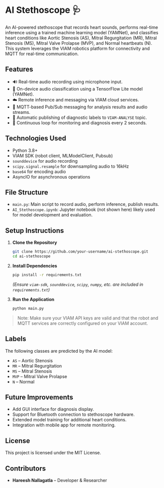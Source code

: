 
# AI Stethoscope 🩺

An AI-powered stethoscope that records heart sounds, performs real-time inference using a trained machine learning model (YAMNet), and classifies heart conditions like Aortic Stenosis (AS), Mitral Regurgitation (MR), Mitral Stenosis (MS), Mitral Valve Prolapse (MVP), and Normal heartbeats (N). This system leverages the VIAM robotics platform for connectivity and MQTT for real-time communication.

## Features

- 🔊 Real-time audio recording using microphone input.
- 🧠 On-device audio classification using a TensorFlow Lite model (YAMNet).
- ☁️ Remote inference and messaging via VIAM cloud services.
- 📡 MQTT-based Pub/Sub messaging for analysis results and audio streams.
- 💬 Automatic publishing of diagnostic labels to `VIAM-ANALYSE` topic.
- 🔁 Continuous loop for monitoring and diagnosis every 2 seconds.

## Technologies Used

- Python 3.8+
- VIAM SDK (robot client, MLModelClient, Pubsub)
- `sounddevice` for audio recording
- `scipy.signal.resample` for downsampling audio to 16kHz
- `base64` for encoding audio
- AsyncIO for asynchronous operations

## File Structure

- `main.py`: Main script to record audio, perform inference, publish results.
- `AI_Stethoscope.ipynb`: Jupyter notebook (not shown here) likely used for model development and evaluation.

## Setup Instructions

1. **Clone the Repository**
   ```bash
   git clone https://github.com/your-username/ai-stethoscope.git
   cd ai-stethoscope
   ```

2. **Install Dependencies**
   ```bash
   pip install -r requirements.txt
   ```
   *(Ensure `viam-sdk`, `sounddevice`, `scipy`, `numpy`, etc. are included in `requirements.txt`)*

3. **Run the Application**
   ```bash
   python main.py
   ```

> Note: Make sure your VIAM API keys are valid and that the robot and MQTT services are correctly configured on your VIAM account.

## Labels

The following classes are predicted by the AI model:

- `AS` – Aortic Stenosis  
- `MR` – Mitral Regurgitation  
- `MS` – Mitral Stenosis  
- `MVP` – Mitral Valve Prolapse  
- `N` – Normal  

## Future Improvements

- Add GUI interface for diagnosis display.
- Support for Bluetooth connection to stethoscope hardware.
- Extended model training for additional heart conditions.
- Integration with mobile app for remote monitoring.

## License

This project is licensed under the MIT License.

## Contributors

- **Hareesh Nallagatla** – Developer & Researcher
